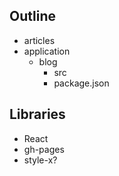 ## Outline

- articles
- application
    - blog
        - src
        - package.json

## Libraries

- React
- gh-pages
- style-x?
